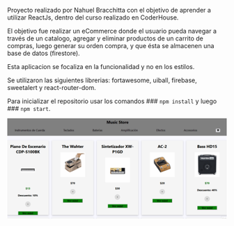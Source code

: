 Proyecto realizado por Nahuel Bracchitta con el objetivo de aprender a utilizar ReactJs, dentro del curso realizado en CoderHouse.

El objetivo fue realizar un eCommerce donde el usuario pueda navegar a través de un catalogo, agregar y eliminar productos de un carrito de compras, luego generar su orden compra, y que ésta se almacenen una base de datos (firestore).

Esta aplicacion se focaliza en la funcionalidad y no en los estilos.

Se utilizaron las siguientes librerias: fortawesome, uiball, firebase, sweetalert y react-router-dom.

Para inicializar el repositorio usar los comandos ### `npm install` y luego ### `npm start`.



![](https://github.com/MrFontina/reactBracchitta/blob/entregafinal/musicstore.gif)








